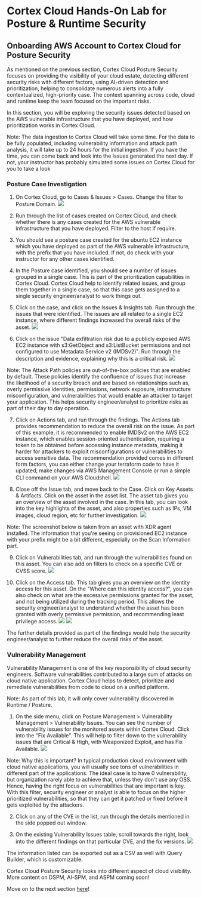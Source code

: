 # Cortex Cloud Hands-On Lab for Posture & Runtime Security
## Onboarding AWS Account to Cortex Cloud for Posture Security
As mentioned on the previous section, Cortex Cloud Posture Security focuses on providing the visibility of your cloud estate, detecting different security risks with different factors, using AI-driven detection and prioritization, helping to consolidate numerous alerts into a fully contextualized, high-priority case. The context spanning across code, cloud and runtime keep the team focused on the important risks. 

In this section, you will be exploring the security issues detected based on the AWS vulnerable infrastructure that you have deployed, and how prioritization works in Cortex Cloud.

Note: The data ingestion to Cortex Cloud will take some time. For the data to be fully populated, including vulnerability information and attack path analysis, it will take up to 24 hours for the initial ingestion. If you have the time, you can come back and look into the Issues generated the next day. If not, your instructor has probably simulated some issues on Cortex Cloud for you to take a look

### Posture Case Investigation
1. On Cortex Cloud, go to Cases & Issues > Cases. Change the filter to Posture Domain.
![](/resources/cc-12.png?raw=true)

2. Run through the list of cases created on Cortex Cloud, and check whether there is any cases created for the AWS vulnerable infrastructure that you have deployed. Filter to the host if require.

3. You should see a posture case created for the ubuntu EC2 instance which you have deployed as part of the AWS vulnerable infrastructure, with the prefix that you have included. If not, do check with your instructor for any other cases identified.

4. In the Posture case identified, you should see a number of issues grouped in a single case. This is part of the prioritization capabilities in Cortex Cloud. Cortex Cloud help to identify related issues, and group them together in a single case, so that this case gets assigned to a single security engineer/analyst to work things out.

5. Click on the case, and click on the Issues & Insights tab. Run through the issues that were identified. The issues are all related to a single EC2 instance, where different findings increased the overall risks of the asset. 
![](/resources/cc-13.png?raw=true)

6. Click on the issue "Data exfiltration risk due to a publicly exposed AWS EC2 instance with s3:GetObject and s3:ListBucket permissions and not configured to use Metadata Service v2 (IMDSv2)". Run through the description and evidence, explaining why this is a critical risk. 
![](/resources/cc-14.png?raw=true)

Note: The Attack Path policies are out-of-the-box policies that are enabled by default. These policies identify the confluence of issues that increase the likelihood of a security breach and are based on relationships such as, overly permissive identities, permissions, network exposure, infrastructure misconfiguration, and vulnerabilities that would enable an attacker to target your application. This helps security engineer/analyst to prioritize risks as part of their day to day operation.

7. Click on Actions tab, and run through the findings. The Actions tab provides recommendation to reduce the overall risk on the issue. As part of this example, it is recommended to enable IMDSv2 on the AWS EC2 instance, which enables session-oriented authentication, requiring a token to be obtained before accessing instance metadata, making it harder for attackers to exploit misconfigurations or vulnerabilities to access sensitive data. The recommendation provided comes in different form factors, you can either change your terraform code to have it updated, make changes via AWS Management Console or run a simple CLI command on your AWS Cloudshell. 
![](/resources/cc-15.png?raw=true)


8. Close off the Issue tab, and move back to the Case. Click on Key Assets & Artifacts. Click on the asset in the asset list. The asset tab gives you an overview of the asset involved in the case. In this tab, you can look into the key highlights of the asset, and also properties such as IPs, VM images, cloud region, etc for further investigation. 
![](/resources/cc-16.png?raw=true)

Note: The screenshot below is taken from an asset with XDR agent installed. The information that you're seeing on provisioned EC2 instance with your prefix might be a bit different, especially on the Scan Information part.

9. Click on Vulnerabilities tab, and run through the vulnerabilities found on this asset. You can also add on filters to check on a specific CVE or CVSS score.
![](/resources/cc-17.png?raw=true)

10. Click on the Access tab. This tab gives you an overview on the identity access for this asset. On the "Where can this identity access?", you can also check on what are the excessive permissions granted for the asset, and not being utilized during the tracking period. This allows the security engineer/analyst to understand whether the asset has been granted with overly permissive permission, and recommending least privilege access.
![](/resources/cc-18.png?raw=true)
![](/resources/cc-19.png?raw=true)

The further details provided as part of the findings would help the security engineer/analyst to further reduce the overall risks of the asset.

### Vulnerability Management
Vulnerability Management is one of the key responsibility of cloud security engineers. Software vulnerabilities contributed to a large sum of attacks on cloud native application. Cortex Cloud helps to detect, prioritize and remediate vulnerabilities from code to cloud on a unified platform. 

Note: As part of this lab, it will only cover vulnerability discovered in Runtime / Posture. 

1. On the side menu, click on Posture Management > Vulnerability Management > Vulnerability Issues. You can see the number of vulnerability issues for the monitored assets within Cortex Cloud. Click into the "Fix Available". This will help to filter down to the vulnerability issues that are Critical & High, with Weaponized Exploit, and has Fix Available.
![](/resources/cc-20.png?raw=true)

Note: Why this is important? In typical production cloud environment with cloud native applications, you will usually see tons of vulnerabilities in different part of the applications. The ideal case is to have 0 vulnerability, but organization rarely able to achieve that, unless they don't use any OSS. Hence, having the right focus on vulnerabilities that are important is key. With this filter, security engineer or analyst is able to focus on the higher prioritized vulnerabilities, so that they can get it patched or fixed before it gets exploited by the attackers.

2. Click on any of the CVE in the list, run through the details mentioned in the side popped out window.

3. On the existing Vulnerability Issues table, scroll towards the right, look into the different findings on that particular CVE, and the fix versions.
![](/resources/cc-21.png?raw=true)

The information listed can be exported out as a CSV as well with Query Builder, which is customizable. 


Cortex Cloud Posture Security looks into different aspect of cloud visibility. More content on DSPM, AI-SPM, and ASPM coming soon!

Move on to the next section [here](/06-CortexCloudXDRAgent.md)!